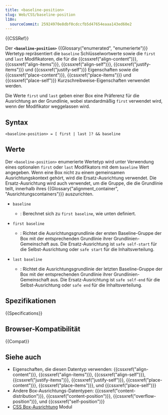 ```yaml
---
title: <baseline-position>
slug: Web/CSS/baseline-position
l10n:
  sourceCommit: 25924970e8dbf0cdccfb5d47654eaaa143ed60e2
---
```


{{CSSRef}}

Der **`<baseline-position>`** {{Glossary("enumerated", "enumerierte")}} Wertetyp repräsentiert die `baseline` Schlüsselwortwerte sowie die `first` und `last` Modifikatoren, die für die {{cssxref("align-content")}}, {{cssxref("align-items")}}, {{cssxref("align-self")}}, {{cssxref("justify-items")}} und {{cssxref("justify-self")}} Eigenschaften sowie die {{cssxref("place-content")}}, {{cssxref("place-items")}} und {{cssxref("place-self")}} Kurzschreibweise-Eigenschaften verwendet werden.

Die Werte `first` und `last` geben einer Box eine Präferenz für die Ausrichtung an der Grundlinie, wobei standardmäßig `first` verwendet wird, wenn der Modifikator weggelassen wird.

## Syntax

```plain
<baseline-position> = [ first | last ]? && baseline
```

## Werte

Der `<baseline-position>` enumerierte Wertetyp wird unter Verwendung eines optionalen `first` oder `last` Modifikators mit dem `baseline` Wert angegeben. Wenn eine Box nicht zu einem gemeinsamen Ausrichtungskontext gehört, wird die Ersatz-Ausrichtung verwendet. Die Ersatz-Ausrichtung wird auch verwendet, um die Gruppe, die die Grundlinie teilt, innerhalb ihres {{Glossary("alignment_container", "Ausrichtungscontainers")}} auszurichten.

- `baseline`

  - : Berechnet sich zu `first baseline`, wie unten definiert.

- `first baseline`

  - : Richtet die Ausrichtungsgrundlinie der ersten Baseline-Gruppe der Box mit der entsprechenden Grundlinie ihrer Grundlinien-Gemeinschaft aus. Die Ersatz-Ausrichtung ist `safe self-start` für die Selbst-Ausrichtung oder `safe start` für die Inhaltsverteilung.

- `last baseline`
  - : Richtet die Ausrichtungsgrundlinie der letzten Baseline-Gruppe der Box mit der entsprechenden Grundlinie ihrer Grundlinien-Gemeinschaft aus. Die Ersatz-Ausrichtung ist `safe self-end` für die Selbst-Ausrichtung oder `safe end` für die Inhaltsverteilung.

## Spezifikationen

{{Specifications}}

## Browser-Kompatibilität

{{Compat}}

## Siehe auch

- Eigenschaften, die diesen Datentyp verwenden: {{cssxref("align-content")}}, {{cssxref("align-items")}}, {{cssxref("align-self")}}, {{cssxref("justify-items")}}, {{cssxref("justify-self")}}, {{cssxref("place-content")}}, {{cssxref("place-items")}}, und {{cssxref("place-self")}}
- Andere Box-Ausrichtungs-Datentypen: {{cssxref("content-distribution")}}, {{cssxref("content-position")}}, {{cssxref("overflow-position")}}, und {{cssxref("self-position")}}
- [CSS Box-Ausrichtung](/de/docs/Web/CSS/CSS_box_alignment) Modul
